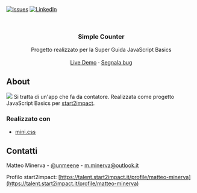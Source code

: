 <!-- PROJECT SHIELDS -->
[![Issues][issues-shield]](https://github.com/matteo-minerva/simple-counter/issues)
[![LinkedIn][linkedin-shield]](https://www.linkedin.com/in/m-minerva/)



<!-- PROJECT LOGO -->
<br />
<p align="center">
  <h3 align="center">Simple Counter</h3>

  <p align="center">
    Progetto realizzato per la Super Guida JavaScript Basics
    <br />
    <br />
    <a href="https://simple-counter.meene.vercel.app/">Live Demo</a>
    ·
    <a href="https://github.com/matteo-minerva/simple-counter/issues">Segnala bug</a>
  </p>
</p>



<!-- RIGUARDO IL PROGETTO -->
## About

<a href="https://simple-counter.meene.vercel.app/"><img src="https://i.imgur.com/B2k9wIe.png"/></a>
Si tratta di un'app che fa da contatore. Realizzata come progetto JavaScript Basics per <a href="https://start2impact.it/">start2impact</a>.


### Realizzato con

* [mini.css](https://minicss.org/)



<!-- CONTATTI -->
## Contatti

Matteo Minerva - [@unmeene](https://twitter.com/unmeene) - m.minerva@outlook.it

Profilo start2impact: [https://talent.start2impact.it/profile/matteo-minerva](https://talent.start2impact.it/profile/matteo-minerva)




<!-- MARKDOWN LINKS & IMAGES -->
<!-- https://www.markdownguide.org/basic-syntax/#reference-style-links -->
[issues-shield]: https://img.shields.io/github/issues/matteo-minerva/air-quality-checker/repo.svg?style=for-the-badge
[issues-url]: https://github.com/matteo-minerva/repo/issues
[linkedin-shield]: https://img.shields.io/badge/-LinkedIn-black.svg?style=for-the-badge&logo=linkedin&colorB=555
[linkedin-url]: https://linkedin.com/in/matteo-minerva
